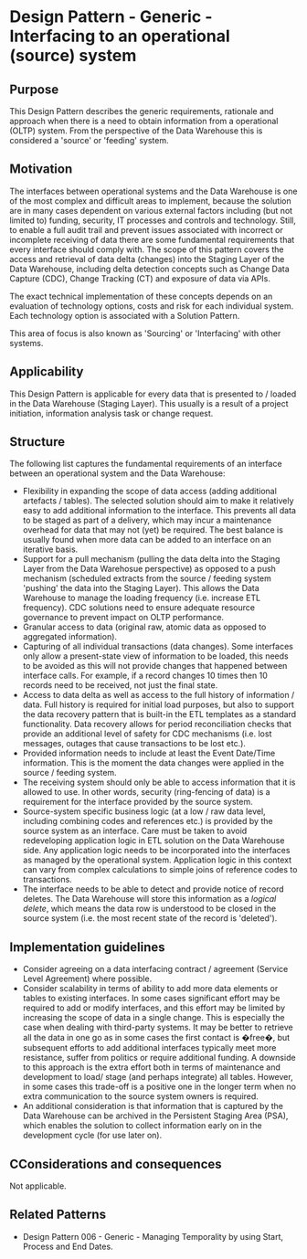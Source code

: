 # Design Pattern - Generic - Interfacing to an operational (source) system

## Purpose
This Design Pattern describes the generic requirements, rationale and approach when there is a need to obtain information from a operational (OLTP) system. From the perspective of the Data Warehouse this is considered a 'source' or 'feeding' system.

## Motivation
The interfaces between operational systems and the Data Warehouse is one of the most complex and difficult areas to implement, because the solution are in many cases dependent on various external factors including (but not limited to) funding, security, IT processes and controls and technology. Still, to enable a full audit trail and prevent issues associated with incorrect or incomplete receiving of data there are some fundamental requirements that every interface should comply with. 
The scope of this pattern covers the access and retrieval of data delta (changes) into the Staging Layer of the Data Warehouse, including delta detection concepts such as Change Data Capture (CDC), Change Tracking (CT) and exposure of data via APIs.

The exact technical implementation of these concepts depends on an evaluation of technology options, costs and risk for each individual system. Each technology option is associated with a Solution Pattern.

This area of focus is also known as 'Sourcing' or 'Interfacing' with other systems.

## Applicability
This Design Pattern is applicable for every data that is presented to / loaded in the Data Warehouse (Staging Layer). This usually is a result of a project initiation, information analysis task or change request.

## Structure
The following list captures the fundamental requirements of an interface between an operational system and the Data Warehouse:
* Flexibility in expanding the scope of data access (adding additional artefacts / tables). The selected solution should aim to make it relatively easy to add additional information to the interface. This prevents all data to be staged as part of a delivery, which may incur a maintenance overhead for data that may not (yet) be required. The best balance is usually found when more data can be added to an interface on an iterative basis.
* Support for a pull mechanism (pulling the data delta into the Staging Layer from the Data Warehosue perspective) as opposed to a push mechanism (scheduled extracts from the source / feeding system 'pushing' the data into the Staging Layer). This allows the Data Warehouse to manage the loading frequency (i.e. increase ETL frequency). CDC solutions need to ensure adequate resource governance to prevent impact on OLTP performance.
* Granular access to data (original raw, atomic data as opposed to aggregated information).
* Capturing of all individual transactions (data changes). Some interfaces only allow a present-state view of information to be loaded, this needs to be avoided as this will not provide changes that happened between interface calls. For example, if a record changes 10 times then 10 records need to be received, not just the final state.
* Access to data delta as well as access to the full history of information / data. Full history is required for initial load purposes, but also to support the data recovery pattern that is built-in the ETL templates as a standard functionality. Data recovery allows for period reconciliation checks that provide an additional level of safety for CDC mechanisms (i.e. lost messages, outages that cause transactions to be lost etc.).
* Provided information needs to include at least the Event Date/Time information. This is the moment the data changes were applied in the source / feeding system.
* The receiving system should only be able to access information that it is allowed to use. In other words, security (ring-fencing of data) is a requirement for the interface provided by the source system.
* Source-system specific business logic (at a low / raw data level, including combining codes and references etc.) is provided by the source system as an interface. Care must be taken to avoid redeveloping application logic in ETL solution on the Data Warehouse side. Any application logic needs to be incorporated into the interfaces as managed by the operational system. Application logic in this context can vary from complex calculations to simple joins of reference codes to transactions.
* The interface needs to be able to detect and provide notice of record deletes. The Data Warehouse will store this information as a *logical delete*, which means the data row is understood to be closed in the source system (i.e. the most recent state of the record is 'deleted').

## Implementation guidelines
* Consider agreeing on a data interfacing contract / agreement (Service Level Agreement) where possible.
* Consider scalability in terms of ability to add more data elements or tables to existing interfaces. In some cases significant effort may be required to add or modify interfaces, and this effort may be limited by increasing the scope of data in a single change. This is especially the case when dealing with third-party systems. It may be better to retrieve all the data in one go as in some cases the first contact is �free�, but subsequent efforts to add additional interfaces typically meet more resistance, suffer from politics or require additional funding. A downside to this approach is the extra effort both in terms of maintenance and development to load/ stage (and perhaps integrate) all tables. However, in some cases this trade-off is a positive one in the longer term when no extra communication to the source system owners is required.
* An additional consideration is that information that is captured by the Data Warehouse can be archived in the Persistent Staging Area (PSA), which enables the solution to collect information early on in the development cycle (for use later on).

## CConsiderations and consequences
Not applicable.

## Related Patterns
* Design Pattern 006 - Generic - Managing Temporality by using Start, Process and End Dates.